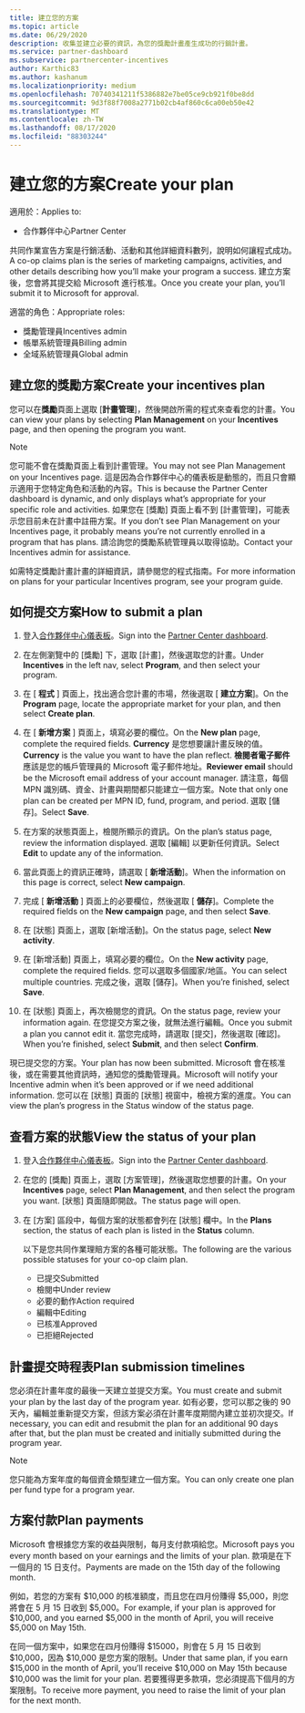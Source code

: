```yaml
---
title: 建立您的方案
ms.topic: article
ms.date: 06/29/2020
description: 收集並建立必要的資訊，為您的獎勵計畫產生成功的行銷計畫。
ms.service: partner-dashboard
ms.subservice: partnercenter-incentives
author: Karthic83
ms.author: kashanum
ms.localizationpriority: medium
ms.openlocfilehash: 70740341211f5386882e7be05ce9cb921f0be8dd
ms.sourcegitcommit: 9d3f88f7008a2771b02cb4af860c6ca00eb50e42
ms.translationtype: MT
ms.contentlocale: zh-TW
ms.lasthandoff: 08/17/2020
ms.locfileid: "88303244"
---
```

# <a name="create-your-plan"></a><span data-ttu-id="f1583-103">建立您的方案</span><span class="sxs-lookup"><span data-stu-id="f1583-103">Create your plan</span></span>

<span data-ttu-id="f1583-104">適用於：</span><span class="sxs-lookup"><span data-stu-id="f1583-104">Applies to:</span></span>

- <span data-ttu-id="f1583-105">合作夥伴中心</span><span class="sxs-lookup"><span data-stu-id="f1583-105">Partner Center</span></span>

<span data-ttu-id="f1583-106">共同作業宣告方案是行銷活動、活動和其他詳細資料數列，說明如何讓程式成功。</span><span class="sxs-lookup"><span data-stu-id="f1583-106">A co-op claims plan is the series of marketing campaigns, activities, and other details describing how you’ll make your program a success.</span></span> <span data-ttu-id="f1583-107">建立方案後，您會將其提交給 Microsoft 進行核准。</span><span class="sxs-lookup"><span data-stu-id="f1583-107">Once you create your plan, you’ll submit it to Microsoft for approval.</span></span> 

<span data-ttu-id="f1583-108">適當的角色：</span><span class="sxs-lookup"><span data-stu-id="f1583-108">Appropriate roles:</span></span>

- <span data-ttu-id="f1583-109">獎勵管理員</span><span class="sxs-lookup"><span data-stu-id="f1583-109">Incentives admin</span></span>
- <span data-ttu-id="f1583-110">帳單系統管理員</span><span class="sxs-lookup"><span data-stu-id="f1583-110">Billing admin</span></span>
- <span data-ttu-id="f1583-111">全域系統管理員</span><span class="sxs-lookup"><span data-stu-id="f1583-111">Global admin</span></span>

## <a name="create-your-incentives-plan"></a><span data-ttu-id="f1583-112">建立您的獎勵方案</span><span class="sxs-lookup"><span data-stu-id="f1583-112">Create your incentives plan</span></span>

<span data-ttu-id="f1583-113">您可以在**獎勵**頁面上選取 [**計畫管理**]，然後開啟所需的程式來查看您的計畫。</span><span class="sxs-lookup"><span data-stu-id="f1583-113">You can view your plans by selecting **Plan Management** on your **Incentives** page, and then opening the program you want.</span></span>

>[!NOTE]
><span data-ttu-id="f1583-114">您可能不會在獎勵頁面上看到計畫管理。</span><span class="sxs-lookup"><span data-stu-id="f1583-114">You may not see Plan Management on your Incentives page.</span></span> <span data-ttu-id="f1583-115">這是因為合作夥伴中心的儀表板是動態的，而且只會顯示適用于您特定角色和活動的內容。</span><span class="sxs-lookup"><span data-stu-id="f1583-115">This is because the Partner Center dashboard is dynamic, and only displays what’s appropriate for your specific role and activities.</span></span> <span data-ttu-id="f1583-116">如果您在 [獎勵] 頁面上看不到 [計畫管理]，可能表示您目前未在計畫中註冊方案。</span><span class="sxs-lookup"><span data-stu-id="f1583-116">If you don’t see Plan Management on your Incentives page, it probably means you’re not currently enrolled in a program that has plans.</span></span> <span data-ttu-id="f1583-117">請洽詢您的獎勵系統管理員以取得協助。</span><span class="sxs-lookup"><span data-stu-id="f1583-117">Contact your Incentives admin for assistance.</span></span>

<span data-ttu-id="f1583-118">如需特定獎勵計畫計畫的詳細資訊，請參閱您的程式指南。</span><span class="sxs-lookup"><span data-stu-id="f1583-118">For more information on plans for your particular Incentives program, see your program guide.</span></span>

## <a name="how-to-submit-a-plan"></a><span data-ttu-id="f1583-119">如何提交方案</span><span class="sxs-lookup"><span data-stu-id="f1583-119">How to submit a plan</span></span>

1. <span data-ttu-id="f1583-120">登入[合作夥伴中心儀表板](https://partner.microsoft.com/dashboard/)。</span><span class="sxs-lookup"><span data-stu-id="f1583-120">Sign into the [Partner Center dashboard](https://partner.microsoft.com/dashboard/).</span></span>

2. <span data-ttu-id="f1583-121">在左側瀏覽中的 [獎勵] 下，選取 [計畫]，然後選取您的計畫。</span><span class="sxs-lookup"><span data-stu-id="f1583-121">Under **Incentives** in the left nav, select **Program**, and then select your program.</span></span> 

3. <span data-ttu-id="f1583-122">在 [ **程式** ] 頁面上，找出適合您計畫的市場，然後選取 [ **建立方案**]。</span><span class="sxs-lookup"><span data-stu-id="f1583-122">On the **Program** page, locate the appropriate market for your plan, and then select **Create plan**.</span></span> 

4. <span data-ttu-id="f1583-123">在 [ **新增方案** ] 頁面上，填寫必要的欄位。</span><span class="sxs-lookup"><span data-stu-id="f1583-123">On the **New plan** page, complete the required fields.</span></span> <span data-ttu-id="f1583-124">**Currency** 是您想要讓計畫反映的值。</span><span class="sxs-lookup"><span data-stu-id="f1583-124">**Currency** is the value you want to have the plan reflect.</span></span> <span data-ttu-id="f1583-125">**檢閱者電子郵件** 應該是您的帳戶管理員的 Microsoft 電子郵件地址。</span><span class="sxs-lookup"><span data-stu-id="f1583-125">**Reviewer email** should be the Microsoft email address of your account manager.</span></span> <span data-ttu-id="f1583-126">請注意，每個 MPN 識別碼、資金、計畫與期間都只能建立一個方案。</span><span class="sxs-lookup"><span data-stu-id="f1583-126">Note that only one plan can be created per MPN ID, fund, program, and period.</span></span> <span data-ttu-id="f1583-127">選取 [儲存]。</span><span class="sxs-lookup"><span data-stu-id="f1583-127">Select **Save**.</span></span>

5. <span data-ttu-id="f1583-128">在方案的狀態頁面上，檢閱所顯示的資訊。</span><span class="sxs-lookup"><span data-stu-id="f1583-128">On the plan’s status page, review the information displayed.</span></span> <span data-ttu-id="f1583-129">選取 [編輯] 以更新任何資訊。</span><span class="sxs-lookup"><span data-stu-id="f1583-129">Select **Edit** to update any of the information.</span></span>

6. <span data-ttu-id="f1583-130">當此頁面上的資訊正確時，請選取 [ **新增活動**]。</span><span class="sxs-lookup"><span data-stu-id="f1583-130">When the information on this page is correct, select **New campaign**.</span></span>

7. <span data-ttu-id="f1583-131">完成 [ **新增活動** ] 頁面上的必要欄位，然後選取 [ **儲存**]。</span><span class="sxs-lookup"><span data-stu-id="f1583-131">Complete the required fields on the **New campaign** page, and then select **Save**.</span></span>

8. <span data-ttu-id="f1583-132">在 [狀態] 頁面上，選取 [新增活動]。</span><span class="sxs-lookup"><span data-stu-id="f1583-132">On the status page, select **New activity**.</span></span> 

9. <span data-ttu-id="f1583-133">在 [新增活動] 頁面上，填寫必要的欄位。</span><span class="sxs-lookup"><span data-stu-id="f1583-133">On the **New activity** page, complete the required fields.</span></span> <span data-ttu-id="f1583-134">您可以選取多個國家/地區。</span><span class="sxs-lookup"><span data-stu-id="f1583-134">You can select multiple countries.</span></span> <span data-ttu-id="f1583-135">完成之後，選取 [儲存]。</span><span class="sxs-lookup"><span data-stu-id="f1583-135">When you’re finished, select **Save**.</span></span> 

10. <span data-ttu-id="f1583-136">在 [狀態] 頁面上，再次檢閱您的資訊。</span><span class="sxs-lookup"><span data-stu-id="f1583-136">On the status page, review your information again.</span></span> <span data-ttu-id="f1583-137">在您提交方案之後，就無法進行編輯。</span><span class="sxs-lookup"><span data-stu-id="f1583-137">Once you submit a plan you cannot edit it.</span></span> <span data-ttu-id="f1583-138">當您完成時，請選取 [提交]，然後選取 [確認]。</span><span class="sxs-lookup"><span data-stu-id="f1583-138">When you’re finished, select **Submit**, and then select **Confirm**.</span></span>

<span data-ttu-id="f1583-139">現已提交您的方案。</span><span class="sxs-lookup"><span data-stu-id="f1583-139">Your plan has now been submitted.</span></span> <span data-ttu-id="f1583-140">Microsoft 會在核准後，或在需要其他資訊時，通知您的獎勵管理員。</span><span class="sxs-lookup"><span data-stu-id="f1583-140">Microsoft will notify your Incentive admin when it’s been approved or if we need additional information.</span></span> <span data-ttu-id="f1583-141">您可以在 [狀態] 頁面的 [狀態] 視窗中，檢視方案的進度。</span><span class="sxs-lookup"><span data-stu-id="f1583-141">You can view the plan’s progress in the Status window of the status page.</span></span>

## <a name="view-the-status-of-your-plan"></a><span data-ttu-id="f1583-142">查看方案的狀態</span><span class="sxs-lookup"><span data-stu-id="f1583-142">View the status of your plan</span></span>

1. <span data-ttu-id="f1583-143">登入[合作夥伴中心儀表板](https://partner.microsoft.com/dashboard/)。</span><span class="sxs-lookup"><span data-stu-id="f1583-143">Sign into the [Partner Center dashboard](https://partner.microsoft.com/dashboard/).</span></span>

2. <span data-ttu-id="f1583-144">在您的 [獎勵] 頁面上，選取 [方案管理]，然後選取您想要的計畫。</span><span class="sxs-lookup"><span data-stu-id="f1583-144">On your **Incentives** page, select **Plan Management**, and then select the program you want.</span></span> <span data-ttu-id="f1583-145">[狀態] 頁面隨即開啟。</span><span class="sxs-lookup"><span data-stu-id="f1583-145">The status page will open.</span></span>

3. <span data-ttu-id="f1583-146">在 [方案] 區段中，每個方案的狀態都會列在 [狀態] 欄中。</span><span class="sxs-lookup"><span data-stu-id="f1583-146">In the **Plans** section, the status of each plan is listed in the **Status** column.</span></span>

   <span data-ttu-id="f1583-147">以下是您共同作業理賠方案的各種可能狀態。</span><span class="sxs-lookup"><span data-stu-id="f1583-147">The following are the various possible statuses for your co-op claim plan.</span></span>

   - <span data-ttu-id="f1583-148">已提交</span><span class="sxs-lookup"><span data-stu-id="f1583-148">Submitted</span></span>
   - <span data-ttu-id="f1583-149">檢閱中</span><span class="sxs-lookup"><span data-stu-id="f1583-149">Under review</span></span>
   - <span data-ttu-id="f1583-150">必要的動作</span><span class="sxs-lookup"><span data-stu-id="f1583-150">Action required</span></span>
   - <span data-ttu-id="f1583-151">編輯中</span><span class="sxs-lookup"><span data-stu-id="f1583-151">Editing</span></span>
   - <span data-ttu-id="f1583-152">已核准</span><span class="sxs-lookup"><span data-stu-id="f1583-152">Approved</span></span>
   - <span data-ttu-id="f1583-153">已拒絕</span><span class="sxs-lookup"><span data-stu-id="f1583-153">Rejected</span></span>

## <a name="plan-submission-timelines"></a><span data-ttu-id="f1583-154">計畫提交時程表</span><span class="sxs-lookup"><span data-stu-id="f1583-154">Plan submission timelines</span></span>

<span data-ttu-id="f1583-155">您必須在計畫年度的最後一天建立並提交方案。</span><span class="sxs-lookup"><span data-stu-id="f1583-155">You must create and submit your plan by the last day of the program year.</span></span> <span data-ttu-id="f1583-156">如有必要，您可以那之後的 90 天內，編輯並重新提交方案，但該方案必須在計畫年度期間內建立並初次提交。</span><span class="sxs-lookup"><span data-stu-id="f1583-156">If necessary, you can edit and resubmit the plan for an additional 90 days after that, but the plan must be created and initially submitted during the program year.</span></span>

>[!NOTE]
> <span data-ttu-id="f1583-157">您只能為方案年度的每個資金類型建立一個方案。</span><span class="sxs-lookup"><span data-stu-id="f1583-157">You can only create one plan per fund type for a program year.</span></span>

## <a name="plan-payments"></a><span data-ttu-id="f1583-158">方案付款</span><span class="sxs-lookup"><span data-stu-id="f1583-158">Plan payments</span></span>

<span data-ttu-id="f1583-159">Microsoft 會根據您方案的收益與限制，每月支付款項給您。</span><span class="sxs-lookup"><span data-stu-id="f1583-159">Microsoft pays you every month based on your earnings and the limits of your plan.</span></span> <span data-ttu-id="f1583-160">款項是在下一個月的 15 日支付。</span><span class="sxs-lookup"><span data-stu-id="f1583-160">Payments are made on the 15th day of the following month.</span></span>

<span data-ttu-id="f1583-161">例如，若您的方案有 $10,000 的核准額度，而且您在四月份賺得 $5,000，則您將會在 5 月 15 日收到 $5,000。</span><span class="sxs-lookup"><span data-stu-id="f1583-161">For example, if your plan is approved for $10,000, and you earned $5,000 in the month of April, you will receive $5,000 on May 15th.</span></span>

<span data-ttu-id="f1583-162">在同一個方案中，如果您在四月份賺得 $15000，則會在 5 月 15 日收到 $10,000，因為 $10,000 是您方案的限制。</span><span class="sxs-lookup"><span data-stu-id="f1583-162">Under that same plan, if you earn $15,000 in the month of April, you’ll receive $10,000 on May 15th because $10,000 was the limit for your plan.</span></span> <span data-ttu-id="f1583-163">若要獲得更多款項，您必須提高下個月的方案限制。</span><span class="sxs-lookup"><span data-stu-id="f1583-163">To receive more payment, you need to raise the limit of your plan for the next month.</span></span>
